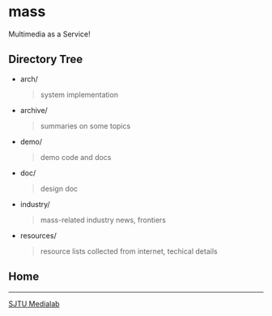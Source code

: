 mass
================
Multimedia as a Service!

## Directory Tree
* arch/

  > system implementation

* archive/

  > summaries on some topics

* demo/

  > demo code and docs

* doc/

  > design doc

* industry/

  > mass-related industry news, frontiers

* resources/

  > resource lists collected from internet, techical details


## Home
----------
[SJTU Medialab](http://medialab.sjtu.edu.cn/)
